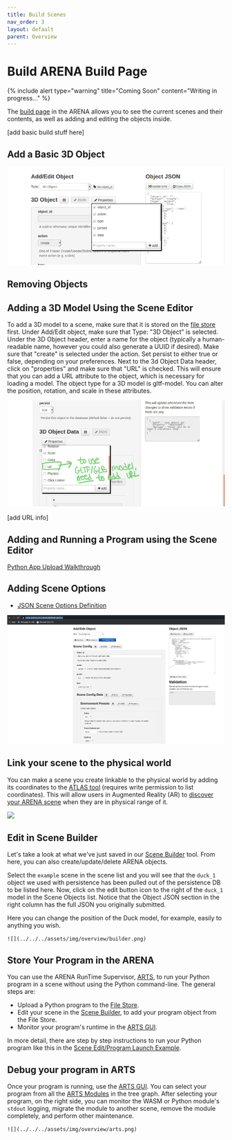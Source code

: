 ```yaml
---
title: Build Scenes
nav_order: 3
layout: default
parent: Overview
---
```


# Build ARENA Build Page

{% include alert type="warning" title="Coming Soon" content="Writing in progress..." %}

The [build page](https://arena.andrew.cmu.edu/build) in the ARENA allows you to see the current scenes and their contents, as well as adding and editing the objects inside.

[add basic build stuff here]

## Add a Basic 3D Object

![](../../assets/img/overview/build/arena6.png)

## Removing Objects

## Adding a 3D Model Using the Scene Editor

To add a 3D model to a scene, make sure that it is stored on the [file store](https://arena.andrew.cmu.edu/storemng/) first. Under Add/Edit object, make sure that Type: "3D Object" is selected. Under the 3D Object header, enter a name for the object (typically a human-readable name, however you could also generate a UUID if desired). Make sure that "create" is selected under the action. Set persist to either true or false, depending on your preferences. Next to the 3d Object Data header, click on "properties" and make sure that "URL" is checked. This will ensure that you can add a URL attribute to the object, which is necessary for loading a model. The object type for a 3D model is gltf-model. You can alter the position, rotation, and scale in these attributes.

![](../../assets/img/overview/build/arena7.jpg)

[add URL info]

## Adding and Running a Program using the Scene Editor

[Python App Upload Walkthrough](../arts/python)

## Adding Scene Options

- [JSON Scene Options Definition](../messaging/definitions.html#env-presets-object)

![Scene Options](../../assets/img/overview/build/scene-options.png)

## Link your scene to the physical world
You can make a scene you create linkable to the physical world by adding its coordinates to the [ATLAS tool](https://atlas.conix.io) (requires write permission to list coordinates). This will allow users in Augmented Reality (AR) to [discover your ARENA scene](../tools/atlas) when they are in physical range of it.

  ![](../../../assets/img/overview/atlas.png)



  ## Edit in Scene Builder

  Let's take a look at what we've just saved in our [Scene Builder](https://arena.andrew.cmu.edu/build) tool. From here, you can also create/update/delete ARENA objects.

  Select the `example` scene in the scene list and you will see that the `duck_1` object we used with persistence has been pulled out of the persistence DB to be listed here. Now, click on the edit button icon to the right of the `duck_1` model in the Scene Objects list. Notice that the Object JSON section in the right column has the full JSON you originally submitted.

  Here you can change the position of the Duck model, for example, easily to anything you wish.

    ![](../../../assets/img/overview/builder.png)

  ## Store Your Program in the ARENA
  You can use the ARENA RunTime Supervisor, [ARTS](../arts), to run your Python program in a scene without using the Python command-line. The general steps are:
  * Upload a Python program to the [File Store](https://arena.andrew.cmu.edu/storemng).
  * Edit your scene in the [Scene Builder](https://arena.andrew.cmu.edu/build), to add your program object from the File Store.
  * Monitor your program's runtime in the [ARTS GUI](https://arena.andrew.cmu.edu/arts).

  In more detail, there are step by step instructions to run your Python program like this in the [Scene Edit/Program Launch Example](../arts/python).

  ## Debug your program in ARTS
  Once your program is running, use the [ARTS GUI](https://arena.andrew.cmu.edu/arts). You can select your program from all the [ARTS Modules](../arts) in the tree graph. After selecting your program, on the right side, you can monitor the WASM or Python module's `stdout` logging, migrate the module to another scene, remove the module completely, and perform other maintenance.

    ![](../../../assets/img/overview/arts.png)
